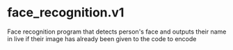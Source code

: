 # face_recognition.v1
Face recognition program that detects person's face and outputs their name in live if their image has already been given to the code to encode
